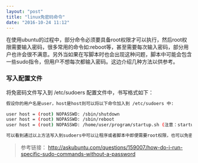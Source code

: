 ```yaml
---
layout: "post"
title: "linux免密码命令"
date: "2016-10-24 11:12"
---
```


在使用ubuntu的过程中，部分命令必须要具备root权限才可以执行，然后root权限需要输入密码，很多常用的命令如:reboot等，甚至需要每次输入密码，部分用户也许会很不满意。另外当如果在写脚本时也会出现这种问题，脚本中可能会包含一些sudo指令，但用户不想每次都输入密码。这边介绍几种方法以供参考。

<!-- more -->


### 写入配置文件

将免密码文件写入到 /etc/sudoers 配置文件中，书写格式如下：

```sh
假设你的用户名是user，host是host则可以将以下命令加入到 /etc/sudoers 中:

user host = (root) NOPASSWD: /sbin/shutdown
user host = (root) NOPASSWD: /sbin/reboot
user host = (root) NOPASSWD: /home/user/program/startup.sh (注意：startup.up需要设定为可执行)

可以看到通过以上方法写入到sudoers中可以让程序或者脚本中即便需要root权限，也可以免密码自动执行。

```





> 参考链接：
> http://askubuntu.com/questions/159007/how-do-i-run-specific-sudo-commands-without-a-password
> 
